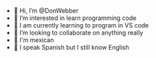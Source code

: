 - 👋 Hi, I’m @DonWebber
- 👀 I’m interested in learn programming code
- 🌱 I am currently learning to program in VS code
- 💞️ I’m looking to collaborate on anything really
- 🌮 I'm mexican
- 💬 I speak Spanish but I still know English
<!---
DonWebber/DonWebber is a ✨ special ✨ repository because its `README.md` (this file) appears on your GitHub profile.
You can click the Preview link to take a look at your changes.
--->
